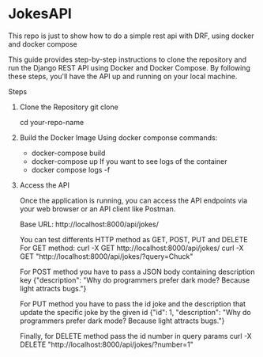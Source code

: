 # JokesAPI
This repo is just to show how to do a simple rest api with DRF, using docker and docker compose

This guide provides step-by-step instructions to clone the repository and run the Django REST API using Docker and Docker Compose.
By following these steps, you'll have the API up and running on your local machine.

Steps

1. Clone the Repository
   git clone <your-repository-url>

   cd your-repo-name

2. Build the Docker Image
   Using docker componse commands:
   - docker-compose build
   - docker-compose up
   If you want to see logs of the container
   - docker compose logs -f

3. Access the API

   Once the application is running, you can access the API endpoints via your web browser or an API client like Postman.

   Base URL: http://localhost:8000/api/jokes/

   You can test differents HTTP method as GET, POST, PUT and DELETE
   For GET method:
   curl -X GET http://localhost:8000/api/jokes/
   curl -X GET "http://localhost:8000/api/jokes/?query=Chuck"

   For POST method you have to pass a JSON body containing description key
   {"description": "Why do programmers prefer dark mode? Because light attracts bugs."}

   For PUT method you have to pass the id joke and the description that update the specific joke by the given id
   {"id": 1, "description": "Why do programmers prefer dark mode? Because light attracts bugs."}

   Finally, for DELETE method pass the id number in query params
   curl -X DELETE "http://localhost:8000/api/jokes/?number=1"


